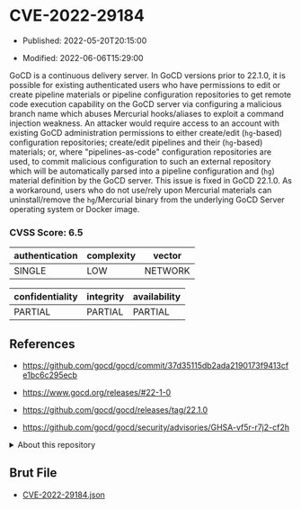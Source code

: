 # CVE-2022-29184

- Published: 2022-05-20T20:15:00

- Modified: 2022-06-06T15:29:00

GoCD is a continuous delivery server. In GoCD versions prior to 22.1.0, it is possible for existing authenticated users who have permissions to edit or create pipeline materials or pipeline configuration repositories to get remote code execution capability on the GoCD server via configuring a malicious branch name which abuses Mercurial hooks/aliases to exploit a command injection weakness. An attacker would require access to an account with existing GoCD administration permissions to either create/edit (`hg`-based) configuration repositories; create/edit pipelines and their (`hg`-based) materials; or, where "pipelines-as-code" configuration repositories are used, to commit malicious configuration to such an external repository which will be automatically parsed into a pipeline configuration and (`hg`) material definition by the GoCD server. This issue is fixed in GoCD 22.1.0. As a workaround, users who do not use/rely upon Mercurial materials can uninstall/remove the `hg`/Mercurial binary from the underlying GoCD Server operating system or Docker image.

### CVSS Score: **6.5**

| authentication | complexity | vector |
| --- | --- | --- |
| SINGLE | LOW | NETWORK |

| confidentiality | integrity | availability |
| --- | --- | --- |
| PARTIAL | PARTIAL | PARTIAL |

## References

* https://github.com/gocd/gocd/commit/37d35115db2ada2190173f9413cfe1bc6c295ecb

* https://www.gocd.org/releases/#22-1-0

* https://github.com/gocd/gocd/releases/tag/22.1.0

* https://github.com/gocd/gocd/security/advisories/GHSA-vf5r-r7j2-cf2h

<details>
<summary>About this repository</summary> 

  This repository is part of the project [Live Hack CVE](https://github.com/Live-Hack-CVE). Main website can be found [www.live-hack.org](https://www.live-hack.org) 
  
  Made by [Sn0wAlice](https://github.com/Sn0wAlice) for the people that care about security and need to have a feed of the latest CVEs. Hope you enjoy it, don't forget to star the repo and follow me on [Twitter](https://twitter.com/Sn0wAlice) and [Github](https://github.com/Sn0wAlice). And that is my [personnal website](https://www.alice-snow.me/)

  - [Home Page](https://github.com/Live-Hack-CVE)
  - [Framework](https://github.com/Live-Hack-CVE/cve-framework)
  - [CVE database](https://github.com/Live-Hack-CVE/full_database)
  - [Changelog](https://github.com/Live-Hack-CVE/Changelog)
</details>

## Brut File

* [CVE-2022-29184.json](https://raw.githubusercontent.com/Live-Hack-CVE/full_database/main/cves/2022/CVE-2022-29184.json)

